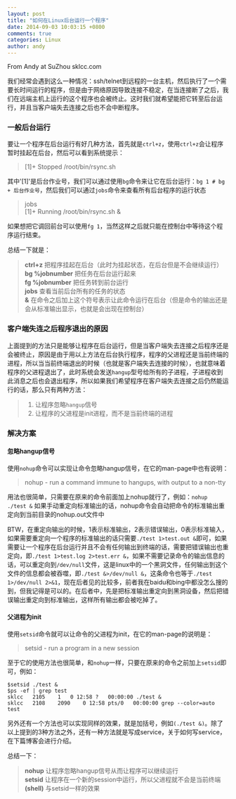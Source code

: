 ```yaml
---
layout: post
title: "如何在Linux后台运行一个程序"
date: 2014-09-03 10:03:15 +0800
comments: true
categories: Linux
author: andy
---
```


From Andy at SuZhou sklcc.com

我们经常会遇到这么一种情况：ssh/telnet到远程的一台主机，然后执行了一个需要长时间运行的程序，但是由于网络原因导致连接不稳定，在当连接断了之后，我们在远端主机上运行的这个程序也会被终止。这时我们就希望能把它转至后台运行，并且当客户端失去连接之后也不会中断程序。 
### 一般后台运行  

要让一个程序在后台运行有好几种方法，首先就是`ctrl+z`，使用`ctrl+z`会让程序暂时挂起在后台，然后可以看到系统提示：  

> [1]+ Stopped /root/bin/rsync.sh  

其中'[1]'是后台作业号，我们可以通过使用`bg`命令来让它在后台运行：`bg 1 # bg + 后台作业号`，然后我们可以通过`jobs`命令来查看所有后台程序的运行状态  

<!--more-->

> jobs  
> [1]+ Running /root/bin/rsync.sh &  

如果想把它调回前台可以使用`fg 1`，当然这样之后就只能在控制台中等待这个程序运行结束。  

总结一下就是：

> **ctrl+z** 把程序挂起在后台（此时为挂起状态，在后台但是不会继续运行）  
> **bg %jobnumber** 把任务在后台运行起来  
> **fg %jobnumber** 把任务转到前台运行  
> **jobs** 查看当前后台所有的任务的状态  
> **&** 在命令之后加上这个符号表示让此命令运行在后台（但是命令的输出还是会从标准输出显示，也就是会出现在控制台）  

### 客户端失连之后程序退出的原因

上面提到的方法只是能够让程序在后台运行，但是当客户端失去连接之后程序还是会被终止，原因是由于用以上方法在后台执行程序，程序的父进程还是当前终端的进程，所以当当前终端退出的时候（也就是客户端失去连接的时候），也就意味着程序的父进程退出了，此时系统会发送`hangup`型号给所有的子进程，子进程收到此消息之后也会退出程序，所以如果我们希望程序在客户端失去连接之后仍然能运行的话，那么只有两种方法：

> 1. 让程序忽略`hangup`信号  
> 2. 让程序的父进程是init进程，而不是当前终端的进程  

### 解决方案

#### 忽略hangup信号  

使用`nohup`命令可以实现让命令忽略hangup信号，在它的man-page中也有说明：  

> nohup - run a command immune to hangups, with output to a non-tty  

用法也很简单，只需要在原来的命令前面加上nohup就行了，例如：`nohup ./test &` 如果手动重定向标准输出的话，nohup命令会自动把命令的标准输出重定向到当前目录的nohup.out文件中

BTW，在重定向输出的时候，1表示标准输出，2表示错误输出，0表示标准输入，如果需要重定向一个程序的标准输出的话只需要`./test 1>test.out &`即可，如果需要让一个程序在后台运行并且不会有任何输出到终端的话，需要把错误输出也重定向，即`./test 1>test.log 2>test.err &`，如果不需要记录命令的输出信息的话，可以重定向到`/dev/null`文件，这是linux中的一个黑洞文件，任何输出到这个文件的信息都会被吞噬，即`./test &>/dev/null &`，这条命令也等于`./test 1>/dev/null 2>&1`，现在后者见的比较多，前者我在baidu和bing中都没怎么搜的到，但我记得是可以的。在后者中，先是把标准输出重定向到黑洞设备，然后把错误输出重定向到标准输出，这样所有输出都会被吃掉了。

#### 父进程为init

使用`setsid`命令就可以让命令的父进程为init，在它的man-page的说明是：

> setsid - run a program in a new session

至于它的使用方法也很简单，和`nohup`一样，只要在原来的命令之前加上`setsid`即可，例如：
```
$setsid ./test &  
$ps -ef | grep test  
sklcc	2105	1	0 12:58 ? 	00:00:00 ./test &  
sklcc	2108	2090	0 12:58 pts/0 	00:00:00 grep --color=auto test  
```
另外还有一个方法也可以实现同样的效果，就是加括号，例如`(./test &)`。除了以上提到的3种方法之外，还有一种方法就是写成service，关于如何写service，在下篇博客会进行介绍。

总结一下：

> **nohup** 让程序忽略hangup信号从而让程序可以继续运行  
> **setsid** 让程序在一个新的session中运行，所以父进程就不会是当前终端  
> **(shell)** 与setsid一样的效果  


